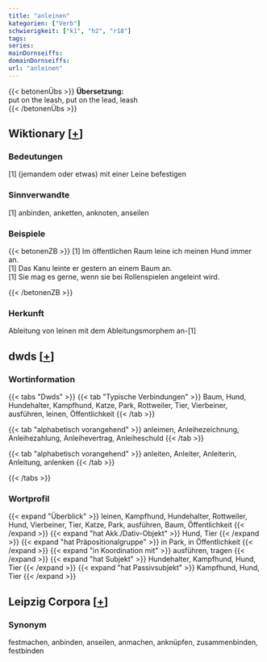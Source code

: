 ```yaml
---
title: "anleinen"
kategorien: ["Verb"]
schwierigkeit: ["k1", "h2", "r18"]
tags:
series:
mainDornseiffs:
domainDornseiffs:
url: "anleinen"
---
```


{{< betonenÜbs >}}
**Übersetzung:**  
put on the leash, put on the lead, leash  
{{< /betonenÜbs >}}

## Wiktionary [[+](https://de.wiktionary.org/wiki/anleinen)]

### Bedeutungen
[1] (jemandem oder etwas) mit einer Leine befestigen  

### Sinnverwandte
[1] anbinden, anketten, anknoten, anseilen  

### Beispiele
{{< betonenZB >}}
[1] Im öffentlichen Raum leine ich meinen Hund immer an.  
[1] Das Kanu leinte er gestern an einem Baum an.  
[1] Sie mag es gerne, wenn sie bei Rollenspielen angeleint wird.  

{{< /betonenZB >}}
### Herkunft
Ableitung von leinen mit dem Ableitungsmorphem an-[1]  



## dwds [[+](https://www.dwds.de/wb/anleinen)]

### Wortinformation
{{< tabs "Dwds" >}}
{{< tab "Typische Verbindungen" >}}
Baum, Hund, Hundehalter, Kampfhund, Katze, Park, Rottweiler, Tier, Vierbeiner, ausführen, leinen, Öffentlichkeit
{{< /tab >}}

{{< tab "alphabetisch vorangehend" >}}
anleimen, Anleihezeichnung, Anleihezahlung, Anleihevertrag, Anleiheschuld
{{< /tab >}}

{{< tab "alphabetisch vorangehend" >}}
anleiten, Anleiter, Anleiterin, Anleitung, anlenken
{{< /tab >}}

{{< /tabs >}}

### Wortprofil
{{< expand "Überblick" >}} leinen, Kampfhund, Hundehalter, Rottweiler, Hund, Vierbeiner, Tier, Katze, Park, ausführen, Baum, Öffentlichkeit {{< /expand >}}
{{< expand "hat Akk./Dativ-Objekt" >}} Hund, Tier {{< /expand >}}
{{< expand "hat Präpositionalgruppe" >}} in Park, in Öffentlichkeit {{< /expand >}}
{{< expand "in Koordination mit" >}} ausführen, tragen {{< /expand >}}
{{< expand "hat Subjekt" >}} Hundehalter, Kampfhund, Hund, Tier {{< /expand >}}
{{< expand "hat Passivsubjekt" >}} Kampfhund, Hund, Tier {{< /expand >}}

## Leipzig Corpora [[+](https://corpora.uni-leipzig.de/en/res?word=anleinen&corpusId=deu_newscrawl-public_2018)]


### Synonym
festmachen, anbinden, anseilen, anmachen, anknüpfen, zusammenbinden, festbinden

